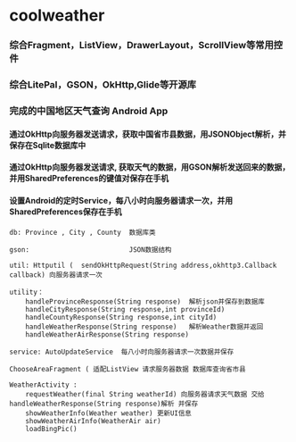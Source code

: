 # coolweather

### 综合Fragment，ListView，DrawerLayout，ScrollView等常用控件
### 综合LitePal，GSON，OkHttp,Glide等开源库
### 完成的中国地区天气查询 Android App

#### 通过OkHttp向服务器发送请求，获取中国省市县数据，用JSONObject解析，并保存在Sqlite数据库中
#### 通过OkHttp向服务器发送请求, 获取天气的数据，用GSON解析发送回来的数据，并用SharedPreferences的键值对保存在手机
#### 设置Android的定时Service，每八小时向服务器请求一次，并用SharedPreferences保存在手机

    db: Province , City , County  数据库类

    gson:                         JSON数据结构

    util: Httputil (  sendOkHttpRequest(String address,okhttp3.Callback callback) 向服务器请求一次

    utility：
        handleProvinceResponse(String response)  解析json并保存到数据库
        handleCityResponse(String response,int provinceId)
        handleCountyResponse(String response,int cityId)
        handleWeatherResponse(String response)   解析Weather数据并返回
        handleWeatherAirResponse(String response)

    service: AutoUpdateService  每八小时向服务器请求一次数据并保存

    ChooseAreaFragment ( 适配ListView 请求服务器数据 数据库查询省市县 

    WeatherActivity : 
        requestWeather(final String weatherId) 向服务器请求天气数据 交给handleWeatherResponse(String response)解析 并保存
        showWeatherInfo(Weather weather) 更新UI信息
        showWeatherAirInfo(WeatherAir air)
        loadBingPic()
